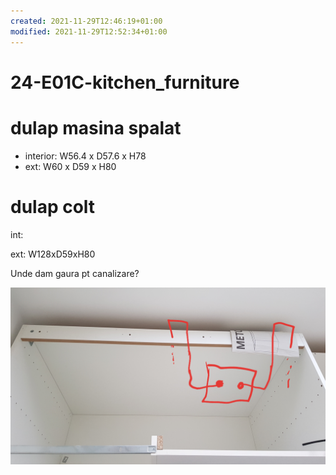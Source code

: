 ```yaml
---
created: 2021-11-29T12:46:19+01:00
modified: 2021-11-29T12:52:34+01:00
---
```


# 24-E01C-kitchen_furniture

# dulap masina spalat
- interior: W56.4 x D57.6 x H78
- ext: W60 x D59 x H80

# dulap colt 
int: 

ext: W128xD59xH80

Unde dam gaura pt canalizare?

![Image](./852b9bea7d87879d3abf640d0b731e06.jpg)
